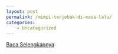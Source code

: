 ```yaml
---
layout: post
permalink: /mimpi-terjebak-di-masa-lalu/
categories:
    - Uncategorized
---
```


[Baca Selengkapnya](/05)